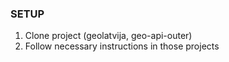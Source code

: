 ### SETUP 

1. Clone project (geolatvija, geo-api-outer)
2. Follow necessary instructions in those projects